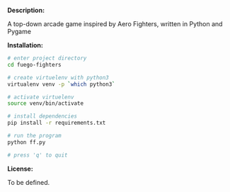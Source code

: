 **Description:**

A top-down arcade game inspired by Aero Fighters, written in Python and Pygame 

**Installation:**
```bash
# enter project directory
cd fuego-fighters

# create virtuelenv with python3
virtualenv venv -p `which python3`

# activate virtuelenv
source venv/bin/activate

# install dependencies
pip install -r requirements.txt

# run the program
python ff.py

# press 'q' to quit
```

**License:**

To be defined.
